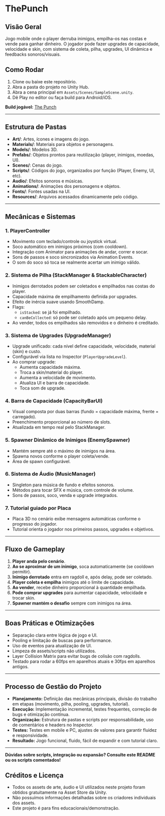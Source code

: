 # ThePunch

## Visão Geral

Jogo mobile onde o player derruba inimigos, empilha-os nas costas e vende para ganhar dinheiro. O jogador pode fazer upgrades de capacidade, velocidade e skin, com sistema de coleta, pilha, upgrades, UI dinâmica e feedbacks sonoros/visuais.

## Como Rodar

1. Clone ou baixe este repositório.
2. Abra a pasta do projeto no Unity Hub.
3. Abra a cena principal em `Assets/Scenes/SampleScene.unity`.
4. Dê Play no editor ou faça build para Android/iOS.

**Build jogável:** [The Punch]([https://fernando-farias.itch.io/the-punch])

---

## Estrutura de Pastas

- **Art/**: Artes, ícones e imagens do jogo.
- **Materials/**: Materiais para objetos e personagens.
- **Models/**: Modelos 3D.
- **Prefabs/**: Objetos prontos para reutilização (player, inimigos, moedas, UI).
- **Scenes/**: Cenas do jogo.
- **Scripts/**: Códigos do jogo, organizados por função (Player, Enemy, UI, etc).
- **Audio/**: Efeitos sonoros e músicas.
- **Animations/**: Animações dos personagens e objetos.
- **Fonts/**: Fontes usadas na UI.
- **Resources/**: Arquivos acessados dinamicamente pelo código.

---

## Mecânicas e Sistemas

### 1. **PlayerController**
- Movimento com teclado/controle ou joystick virtual.
- Soco automático em inimigos próximos (com cooldown).
- Integração com Animator para animações de andar, correr e socar.
- Sons de passos e soco sincronizados via Animation Events.
- O som do soco só toca se realmente acertar um inimigo válido.

### 2. **Sistema de Pilha (StackManager & StackableCharacter)**
- Inimigos derrotados podem ser coletados e empilhados nas costas do player.
- Capacidade máxima de empilhamento definida por upgrades.
- Efeito de inércia suave usando SmoothDamp.
- Flags:  
  - `isStacked`: se já foi empilhado.
  - `canBeCollected`: só pode ser coletado após um pequeno delay.
- Ao vender, todos os empilhados são removidos e o dinheiro é creditado.

### 3. **Sistema de Upgrades (UpgradeManager)**
- Upgrade unificado: cada nível define capacidade, velocidade, material (skin) e custo.
- Configurável via lista no Inspector (`PlayerUpgradeLevel`).
- Ao comprar upgrade:
  - Aumenta capacidade máxima.
  - Troca a skin/material do player.
  - Aumenta a velocidade de movimento.
  - Atualiza UI e barra de capacidade.
  - Toca som de upgrade.

### 4. **Barra de Capacidade (CapacityBarUI)**
- Visual composta por duas barras (fundo = capacidade máxima, frente = carregado).
- Preenchimento proporcional ao número de slots.
- Atualizada em tempo real pelo StackManager.

### 5. **Spawner Dinâmico de Inimigos (EnemySpawner)**
- Mantém sempre até o máximo de inimigos na área.
- Spawna novos conforme o player coleta/vende.
- Área de spawn configurável.

### 6. **Sistema de Áudio (MusicManager)**
- Singleton para música de fundo e efeitos sonoros.
- Métodos para tocar SFX e música, com controle de volume.
- Sons de passos, soco, venda e upgrade integrados.

### 7. **Tutorial guiado por Placa**
- Placa 3D no cenário exibe mensagens automáticas conforme o progresso do jogador.
- Tutorial orienta o jogador nos primeiros passos, upgrades e objetivos.

---

## Fluxo de Gameplay

1. **Player anda pelo cenário**.
2. **Ao se aproximar de um inimigo**, soca automaticamente (se cooldown permitir).
3. **Inimigo derrotado** entra em ragdoll e, após delay, pode ser coletado.
4. **Player coleta e empilha** inimigos até o limite de capacidade.
5. **Ao vender**, recebe dinheiro proporcional à quantidade empilhada.
6. **Pode comprar upgrades** para aumentar capacidade, velocidade e trocar skin.
7. **Spawner mantém o desafio** sempre com inimigos na área.

---

## Boas Práticas e Otimizações

- Separação clara entre lógica de jogo e UI.
- Pooling e limitação de buscas para performance.
- Uso de eventos para atualização de UI.
- Limpeza de assets/scripts não utilizados.
- Layer Collision Matrix para evitar bugs de colisão com ragdolls.
- Testado para rodar a 60fps em aparelhos atuais e 30fps em aparelhos antigos.

---

## Processo de Gestão do Projeto

- **Planejamento:** Definição das mecânicas principais, divisão do trabalho em etapas (movimento, pilha, pooling, upgrades, tutorial).
- **Execução:** Implementação incremental, testes frequentes, correção de bugs e otimização contínua.
- **Organização:** Estrutura de pastas e scripts por responsabilidade, uso de comentários e headers no Inspector.
- **Testes:** Testes em mobile e PC, ajustes de valores para garantir fluidez e responsividade.
- **Resultado:** Jogo funcional, fluido, fácil de expandir e com tutorial claro.

---

**Dúvidas sobre scripts, integração ou expansão? Consulte este README ou os scripts comentados!**

## Créditos e Licença

- Todos os assets de arte, áudio e UI utilizados neste projeto foram obtidos gratuitamente na Asset Store da Unity.
- Não possuímos informações detalhadas sobre os criadores individuais dos assets.
- Este projeto é para fins educacionais/demonstração.

